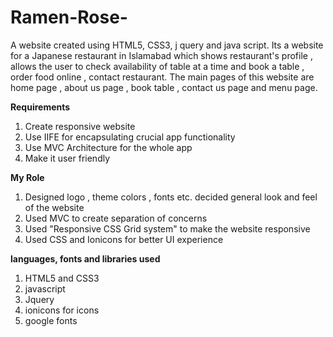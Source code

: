 # Ramen-Rose-
A website created using HTML5, CSS3, j query and java script. Its a website for a Japanese restaurant in Islamabad which shows restaurant's profile , allows the user to check availability of table at a time and book a table , order food online , contact restaurant. The main pages of this website are home page , about us page , book table , contact us page and menu page.

**Requirements**
1) Create responsive website 
2) Use IIFE for encapsulating crucial app functionality 
3) Use MVC Architecture for the whole app 
4) Make it user friendly 

**My Role**
1) Designed logo , theme colors , fonts etc. decided general look and feel of the website 
2) Used MVC to create separation of concerns 
3) Used "Responsive CSS Grid system" to make the website responsive 
4) Used CSS and Ionicons for better UI experience

**languages, fonts and libraries used**
1) HTML5 and CSS3
2) javascript 
3) Jquery 
4) ionicons for icons 
5) google fonts 
